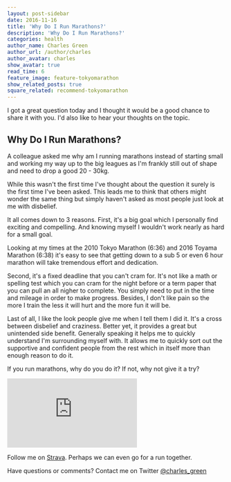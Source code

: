 ```yaml
---
layout: post-sidebar
date: 2016-11-16
title: 'Why Do I Run Marathons?'
description: 'Why Do I Run Marathons?'
categories: health
author_name: Charles Green
author_url: /author/charles
author_avatar: charles
show_avatar: true
read_time: 6
feature_image: feature-tokyomarathon
show_related_posts: true
square_related: recommend-tokyomarathon
---
```


I got a great question today and I thought it would be a good chance to share it with you. I'd also like to hear your thoughts on the topic.

## Why Do I Run Marathons?

A colleague asked me why am I running marathons instead of starting small and working my way up to the big leagues as I'm frankly still out of shape and need to drop a good 20 - 30kg.

While this wasn't the first time I've thought about the question it surely is the first time I've been asked. This leads me to think that others might wonder the same thing but simply haven't asked as most people just look at me with disbelief.  

It all comes down to 3 reasons. First, it's a big goal which I personally find exciting and compelling. And knowing myself I wouldn't work nearly as hard for a small goal.

Looking at my times at the 2010 Tokyo Marathon (6:36) and 2016 Toyama Marathon (6:38) it's easy to see that getting down to a sub 5 or even 6 hour marathon will take tremendous effort and dedication.

Second, it's a fixed deadline that you can't cram for. It's not like a math or spelling test which you can cram for the night before or a term paper that you can pull an all nigher to complete. You simply need to put in the time and mileage in order to make progress. Besides, I don't like pain so the more I train the less it will hurt and the more fun it will be.

Last of all, I like the look people give me when I tell them I did it. It's a cross between disbelief and craziness. Better yet, it provides a great but unintended side benefit. Generally speaking it helps me to quickly understand I'm surrounding myself with. It allows me to quickly sort out the supportive and confident people from the rest which in itself more than enough reason to do it.

If you run marathons, why do you do it? If not, why not give it a try?


<iframe height='160' width='300' frameborder='0' allowtransparency='true' scrolling='no' src='https://www.strava.com/athletes/16169520/activity-summary/466fe07ddb7b0e1843700f67f3ecceee223a2595'></iframe>

<br/>


Follow me on [Strava](http://strava.com/athletes/16169520). Perhaps we can even go for a run together.

Have questions or comments? Contact me on Twitter [@charles_green](https://twitter.com/charles_green)
